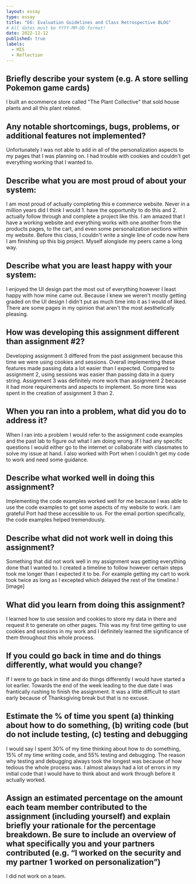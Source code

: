 ```yaml
---
layout: essay
type: essay
title: "E6: Evaluation Guidelines and Class Retrospective BLOG"
# All dates must be YYYY-MM-DD format!
date: 2022-12-12
published: true
labels:
  - MIS
  - Reflection
---
```

## Briefly describe your system (e.g. A store selling Pokemon game cards)
I built an ecommerce store called "The Plant Collective" that sold house plants and all this plant related.

## Any notable shortcomings, bugs, problems, or additional features not implemented?
Unfortunately I was not able to add in all of the personalization aspects to my pages that I was planning on. I had trouble with cookies and couldn't get everything working that I wanted to.

## Describe what you are most proud of about your system:
I am most proud of actually completing this e commerce website. Never in a million years did I think I would 1. have the opportunity to do this and 2. actually follow through and complete a project like this. I am amazed that I have a working website and everything works with one another from the products pages, to the cart, and even some personalization sections within my website. Before this class, I couldn't write a single line of code now here I am finishing up this big project. Myself alongisde my peers came a long way.

## Describe what you are least happy with your system:
I enjoyed the UI design part the most out of everything however I least happy with how mine came out. Because I knew we weren't mostly getting graded on the UI design I didn't put as much time into it as I would of liked. There are some pages in my opinion that aren't the most aesthetically pleasing. 

## How was developing this assignment different than assignment #2?
Developing assignment 3 differed from the past assignment because this time we were using cookies and sessions. Overall implementing these features made passing data a lot easier than I expected. Compared to assignment 2, using sessions was easier than passing data in a query string. Assignment 3 was definitely more work than assignment 2 because it had more requirements and aspects to implement. So more time was spent in the creation of assignment 3 than 2.
## When you ran into a problem, what did you do to address it?
When I ran into a problem I would refer to the assignment code examples and the past lab to figure out what I am doing wrong. If I had any specific questions I would either go to the internet or collaborate with classmates to solve my issue at hand. I also worked with Port when I couldn't get my code to work and need some guidance.

## Describe what worked well in doing this assignment?
Implementing the code examples worked well for me because I was able to use the code examples to get some aspects of my website to work. I am grateful Port had these accessible to us. For the email portion specifically, the code examples helped tremendously. 

## Describe what did not work well in doing this assignment?
Something that did not work well in my assignment was getting everything done that I wanted to. I created a timeline to follow however certain steps took me longer than I expected it to be. For example getting my cart to work took twice as long as I excepted which delayed the rest of the timeline.![image]

## What did you learn from doing this assignment?
I learned how to use session and cookies to store my data in there and request it to generate on other pages. This was my first time getting to use cookies and sessions in my work and I definitely learned the significance of them throughout this whole process.

## If you could go back in time and do things differently, what would you change?
If I were to go back in time and do things differently I would have started a lot earlier. Towards the end of the week leading to the due date I was frantically rushing to finish the assignment. It was a little difficult to start early because of Thanksgiving break but that is no excuse.

## Estimate the % of time you spent (a) thinking about how to do something, (b) writing code (but do not include testing, (c) testing and debugging
I would say I spent 30% of my time thinking about how to do something, 15% of my time writing code, and 55% testing and debugging. The reason why testing and debugging always took the longest was because  of how tedious the whole process was. I almost always  had a lot of errors in my initial code that I would have to think about and work through before it actually worked.

## Assign an estimated percentage on the amount each team member contributed to the assignment (including yourself) and explain briefly your rationale for the percentage breakdown. Be sure to include an overview of what specifically you and your partners contributed (e.g. “I worked on the security and my partner 1 worked on personalization”)
I did not work on a team.
